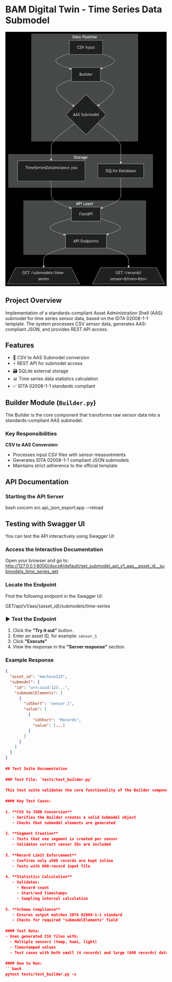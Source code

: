 # BAM Digital Twin - Time Series Data Submodel

![Architecture Diagram](docs/architecture_diagram.png)

## Project Overview

Implementation of a standards-compliant Asset Administration Shell (AAS) submodel for time series sensor data, based on the IDTA 02008-1-1 template. The system processes CSV sensor data, generates AAS-compliant JSON, and provides REST API access.

## Features

- 🚀 CSV to AAS Submodel conversion
- ⚡ REST API for submodel access
- 🗃️ SQLite external storage
- 📊 Time series data statistics calculation
- ✅ IDTA 02008-1-1 standards compliant


## Builder Module (`Builder.py`)

The Builder is the core component that transforms raw sensor data into a standards-compliant AAS submodel.

### Key Responsibilities

   **CSV to AAS Conversion**:
   - Processes input CSV files with sensor measurements
   - Generates IDTA 02008-1-1 compliant JSON submodels
   - Maintains strict adherence to the official template

## API Documentation

### Starting the API Server

bash
uvicorn src.api_json_export:app --reload 


## Testing with Swagger UI

You can test the API interactively using Swagger UI:

### Access the Interactive Documentation

Open your browser and go to:
http://127.0.0.1:8000/docs#/default/get_submodel_api_v1_aas__asset_id__submodels_time_series_get


###  Locate the Endpoint

Find the following endpoint in the Swagger UI:


GET/api/v1/aas/{asset_id}/submodels/time-series


### ▶ Test the Endpoint

1. Click the **"Try it out"** button.
2. Enter an asset ID, for example: `sensor_1`
3. Click **"Execute"**
4. View the response in the **"Server response"** section.

###  Example Response
```json
{
  "asset_id": "machine123",
  "submodel": {
    "id": "urn:uuid:123...",
    "submodelElements": [
      {
        "idShort": "sensor_1",
        "value": [
          {
            "idShort": "Records",
            "value": [...]
          }
        ]
      }
    ]
  }
}

## Test Suite Documentation

### Test File: `tests/test_builder.py`

This test suite validates the core functionality of the Builder component, ensuring it correctly processes CSV data into AAS-compliant submodels.

#### Key Test Cases:

1. **CSV to JSON Conversion**  
   - Verifies the Builder creates a valid Submodel object  
   - Checks that submodel elements are generated  

2. **Segment Creation**  
   - Tests that one segment is created per sensor  
   - Validates correct sensor IDs are included  

3. **Record Limit Enforcement**  
   - Confirms only ≤500 records are kept inline  
   - Tests with 600-record input file  

4. **Statistics Calculation**  
   - Validates:  
     - Record count  
     - Start/end timestamps  
     - Sampling interval calculation  

5. **Schema Compliance**  
   - Ensures output matches IDTA 02008-1-1 standard  
   - Checks for required "submodelElements" field  

#### Test Data:
- Uses generated CSV files with:
  - Multiple sensors (temp, humi, light)
  - Timestamped values
  - Test cases with both small (4 records) and large (600 records) datasets

#### How to Run:
```bash
pytest tests/test_builder.py -v
